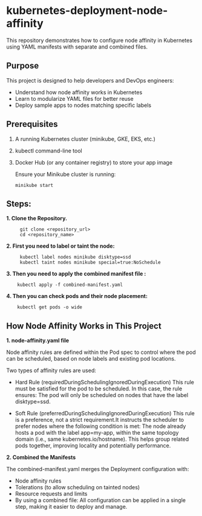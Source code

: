# kubernetes-deployment-node-affinity

This repository demonstrates how to configure node affinity in Kubernetes using YAML manifests with separate and combined files.


## Purpose
This project is designed to help developers and DevOps engineers:
- Understand how node affinity works in Kubernetes
- Learn to modularize YAML files for better reuse
- Deploy sample apps to nodes matching specific labels

## Prerequisites

1. A running Kubernetes cluster (minikube, GKE, EKS, etc.)
2. kubectl command-line tool
3. Docker Hub (or any container registry) to store your app image
   
   Ensure your Minikube cluster is running:
    
       minikube start


## Steps:

**1. Clone the Repository.**
         
         git clone <repository_url>
         cd <repository_name>

**2. First you need to label or taint the node:**
        
         kubectl label nodes minikube disktype=ssd        
         kubectl taint nodes minikube special=true:NoSchedule

**3. Then you need to apply the combined manifest file :**
       
        kubectl apply -f combined-manifest.yaml

**4. Then you can check pods and their node placement:**
    
        kubectl get pods -o wide

## How Node Affinity Works in This Project 

**1. node-affinity.yaml file**

Node affinity rules are defined within the Pod spec to control where the pod can be scheduled, based on node labels and existing pod locations.

Two types of affinity rules are used:

- Hard Rule (requiredDuringSchedulingIgnoredDuringExecution)
    This rule must be satisfied for the pod to be scheduled. In this case, the rule ensures:
    The pod will only be scheduled on nodes that have the label disktype=ssd.

- Soft Rule (preferredDuringSchedulingIgnoredDuringExecution)
   This rule is a preference, not a strict requirement.It instructs the scheduler to prefer nodes where the following condition is met:
    The node already hosts a pod with the label app=my-app, within the same topology domain (i.e., same kubernetes.io/hostname).
    This helps group related pods together, improving locality and potentially performance.

**2. Combined the Manifests**

The combined-manifest.yaml merges the Deployment configuration with:
- Node affinity rules
- Tolerations (to allow scheduling on tainted nodes)
- Resource requests and limits
- By using a combined file:
   All configuration can be applied in a single step, making it easier to deploy and manage.

